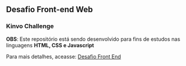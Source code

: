 ## Desafio Front-end Web
### Kinvo Challenge

**OBS**: Este repositório está sendo desenvolvido para fins de estudos nas linguagens **HTML, CSS e Javascript**

Para mais detalhes, aceasse: [Desafio Front End](https://github.com/kinvoapp/kinvo-front-end-test?tab=readme-ov-file)

